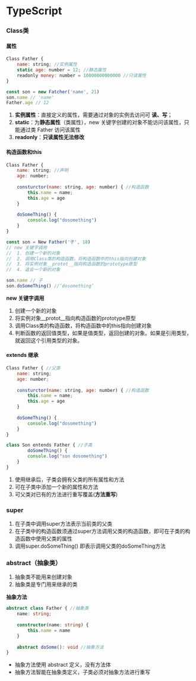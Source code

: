# TypeScript



### Class类

#### 属性

```javascript
Class Father {
    name: string; //实例属性
    static age: number = 12; //静态属性
    readonly money: number = 10000000000000 //只读属性
}

const son = new Fatcher('name', 21)
son.name // 'name'
Father.age // 12
```

1. **实例属性**：直接定义的属性，需要通过对象的实例去访问可 **读、写**；
2. **static**：为**静态属性**（类属性），new 关键字创建的对象不能访问该属性，只能通过类 Father 访问该属性
3. **readonly**：**只读属性无法修改**



#### 构造函数和this

```javascript
Class Father {
    name: string; //声明
    age: number;
    
    consturctor(name: string, age: number) { //构造函数
        this.name = name;
        this.age = age
    }
    
    doSomeThing() {
        console.log("dosomething")
    }
}

const son = New Father('子', 18)
// new 关键字调用
//	1. 创建一个新的对象
//	2. 调用Class类的构造函数，将构造函数中的this指向创建对象
// 	3. 将实例对象__protot__指向构造函数的prototype原型
// 	4. 返会一个新的对象

son.name // 子
son.doSomeThing() //‘dosomething’
```

**new 关键字调用**

1. 创建一个新的对象
2. 将实例对象__protot__指向构造函数的prototype原型
3. 调用Class类的构造函数，将构造函数中的this指向创建对象
4. 判断函数的返回值类型，如果是值类型，返回创建的对象。如果是引用类型，就返回这个引用类型的对象。





#### extends 继承

```javascript
Class Father { //父类
    name: string;
    age: number;
    
    consturctor(name: string, age: number) { //构造函数
        this.name = name;
        this.age = age
    }
    
    doSomeThing() {
        console.log("dosomething")
    }
}

class Son entends Father { //子类
        doSomeThing() {
        console.log("son dosomething")
    }
}

```

1. 使用继承后，子类会拥有父类的所有属性和方法
2. 可在子类中添加一个新的属性和方法
3. 可父类对已有的方法进行重写覆盖(**方法重写**)



### super

1. 在子类中调用super方法表示当前类的父类
2. 在子类中的构造函数须通过super方法调用父类的构造函数，即可在子类的构造函数中使用父类的属性
3. 调用super.doSomeThing() 即表示调用父类的doSomeThing方法



### abstract（抽象类）

1. 抽象类不能用来创建对象
2. 抽象类是专门用来继承的类

**抽象方法**

```typescript
abstract class Father { //抽象类
    name: string;
    
    constructor(name: string) {
        this.name = name
    }
    
    abstract doSome(): void //抽象方法
}
```

* 抽象方法使用 abstract 定义，没有方法体
* 抽象方法智能在抽象类定义，子类必须对抽象方法进行重写
